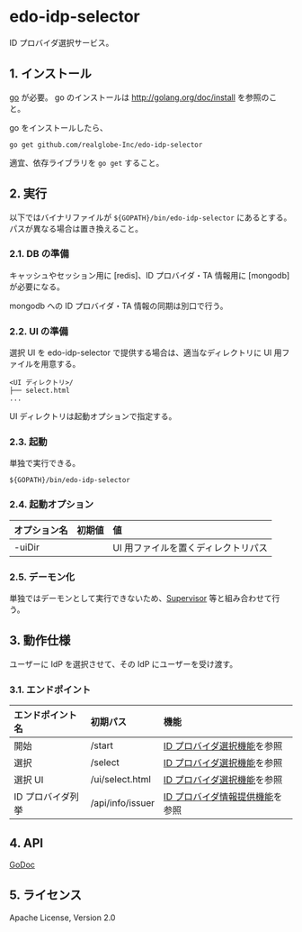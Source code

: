 <!--
Copyright 2015 realglobe, Inc.

Licensed under the Apache License, Version 2.0 (the "License");
you may not use this file except in compliance with the License.
You may obtain a copy of the License at

    http://www.apache.org/licenses/LICENSE-2.0

Unless required by applicable law or agreed to in writing, software
distributed under the License is distributed on an "AS IS" BASIS,
WITHOUT WARRANTIES OR CONDITIONS OF ANY KIND, either express or implied.
See the License for the specific language governing permissions and
limitations under the License.
-->


# edo-idp-selector

ID プロバイダ選択サービス。


## 1. インストール

[go] が必要。
go のインストールは http://golang.org/doc/install を参照のこと。

go をインストールしたら、

```shell
go get github.com/realglobe-Inc/edo-idp-selector
```

適宜、依存ライブラリを `go get` すること。


## 2. 実行

以下ではバイナリファイルが `${GOPATH}/bin/edo-idp-selector` にあるとする。
パスが異なる場合は置き換えること。


### 2.1. DB の準備

キャッシュやセッション用に [redis]、ID プロバイダ・TA 情報用に [mongodb] が必要になる。

mongodb への ID プロバイダ・TA 情報の同期は別口で行う。


### 2.2. UI の準備

選択 UI を edo-idp-selector で提供する場合は、適当なディレクトリに UI 用ファイルを用意する。

```
<UI ディレクトリ>/
├── select.html
...
```

UI ディレクトリは起動オプションで指定する。


### 2.3. 起動

単独で実行できる。

```shell
${GOPATH}/bin/edo-idp-selector
```

### 2.4. 起動オプション

|オプション名|初期値|値|
|:--|:--|:--|
|-uiDir||UI 用ファイルを置くディレクトリパス|


### 2.5. デーモン化

単独ではデーモンとして実行できないため、[Supervisor] 等と組み合わせて行う。


## 3. 動作仕様

ユーザーに IdP を選択させて、その IdP にユーザーを受け渡す。

### 3.1. エンドポイント

|エンドポイント名|初期パス|機能|
|:--|:--|:--|
|開始|/start|[ID プロバイダ選択機能](/page/idpselect)を参照|
|選択|/select|[ID プロバイダ選択機能](/page/idpselect)を参照|
|選択 UI|/ui/select.html|[ID プロバイダ選択機能](/page/idpselect)を参照|
|ID プロバイダ列挙|/api/info/issuer|[ID プロバイダ情報提供機能](/api/idp)を参照|


## 4. API

[GoDoc](http://godoc.org/github.com/realglobe-Inc/edo-idp-selector)


## 5. ライセンス

Apache License, Version 2.0


<!-- 参照 -->
[Supervisor]: http://supervisord.org/
[go]: http://golang.org/
